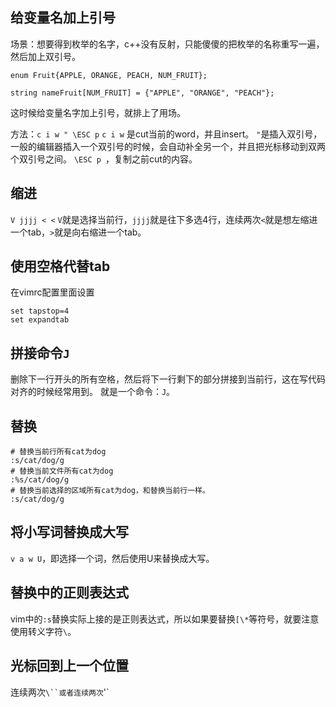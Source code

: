 ## 给变量名加上引号

场景：想要得到枚举的名字，c++没有反射，只能傻傻的把枚举的名称重写一遍，然后加上双引号。

~~~{cpp}
enum Fruit{APPLE, ORANGE, PEACH, NUM_FRUIT};

string nameFruit[NUM_FRUIT] = {"APPLE", "ORANGE", "PEACH"};

~~~

这时候给变量名字加上引号，就排上了用场。

方法：`c i w " \ESC p`
`c i w` 是cut当前的word，并且insert。
`"`是插入双引号，一般的编辑器插入一个双引号的时候，会自动补全另一个，并且把光标移动到双两个双引号之间。
`\ESC p `，复制之前cut的内容。

## 缩进
`V jjjj < <`
`V`就是选择当前行，`jjjj`就是往下多选4行，连续两次`<`就是想左缩进一个tab，`>`就是向右缩进一个tab。

## 使用空格代替tab
在vimrc配置里面设置
~~~{bash}
set tapstop=4
set expandtab
~~~

## 拼接命令`J`
删除下一行开头的所有空格，然后将下一行剩下的部分拼接到当前行，这在写代码对齐的时候经常用到。
就是一个命令：`J`。

## 替换

~~~{shell}
# 替换当前行所有cat为dog
:s/cat/dog/g
# 替换当前文件所有cat为dog
:%s/cat/dog/g
# 替换当前选择的区域所有cat为dog，和替换当前行一样。
:s/cat/dog/g 
~~~

## 将小写词替换成大写
`v a w U`，即选择一个词，然后使用U来替换成大写。

## 替换中的正则表达式
vim中的`:s`替换实际上接的是正则表达式，所以如果要替换`[\*`等符号，就要注意使用转义字符`\`。

## 光标回到上一个位置
连续两次`\``或者连续两次`\'`
